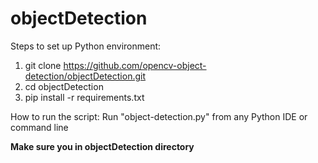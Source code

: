 # objectDetection

Steps to set up Python environment:
1) git clone https://github.com/opencv-object-detection/objectDetection.git
2) cd objectDetection
3) pip install -r requirements.txt

How to run the script:
Run "object-detection.py" from any Python IDE or command line

**Make sure you in objectDetection directory**



